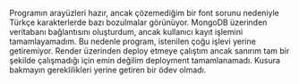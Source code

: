 Programın arayüzleri hazır, ancak çözemediğim bir font sorunu nedeniyle Türkçe karakterlerde bazı bozulmalar görünüyor. MongoDB üzerinden veritabanı bağlantısını oluşturdum, ancak kullanıcı kayıt işlemini tamamlayamadım. Bu nedenle program, istenilen çoğu işlevi yerine getiremiyor. Render üzerinden deploy etmeye çalıştım ancak sanırım tam bir şekilde çalışmadığı için emin değilim deployment tamamlanamadı. Kusura bakmayın gereklilikleri yerine getiren bir ödev olmadı.
